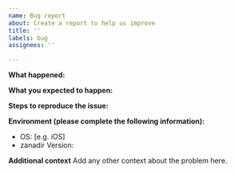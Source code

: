 ```yaml
---
name: Bug report
about: Create a report to help us improve
title: ''
labels: bug
assignees: ''

---
```


**What happened:**

**What you expected to happen:**

**Steps to reproduce the issue:**

**Environment (please complete the following information):**
 - OS: [e.g. iOS]
- zanadir Version: 

**Additional context**
Add any other context about the problem here.
